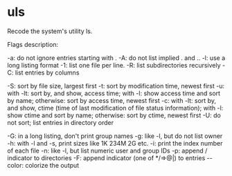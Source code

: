 # uls
Recode the system's utility ls.

Flags description:

-a: do not ignore entries starting with .
-A: do not list implied . and ..
-l: use a long listing format
-1: list one file per line.
-R: list subdirectories recursively
-C: list entries by columns

-S: sort by file size, largest first
-t: sort by modification time, newest first
-u: with -lt: sort by, and show, access time; with -l:  show  access
              time  and  sort  by name; otherwise: sort by access time, newest
              first
-c: with -lt: sort by, and show, ctime (time of last modification of
              file status information); with -l: show ctime and sort by  name;
              otherwise: sort by ctime, newest first
-U: do not sort; list entries in directory order

-G: in a long listing, don't print group names
-g: like -l, but do not list owner
-h: with -l and -s, print sizes like 1K 234M 2G etc.
-i: print the index number of each file
-n: like -l, but list numeric user and group IDs
-p: append / indicator to directories
-F: append indicator (one of */=>@|) to entries
--color: colorize the output
